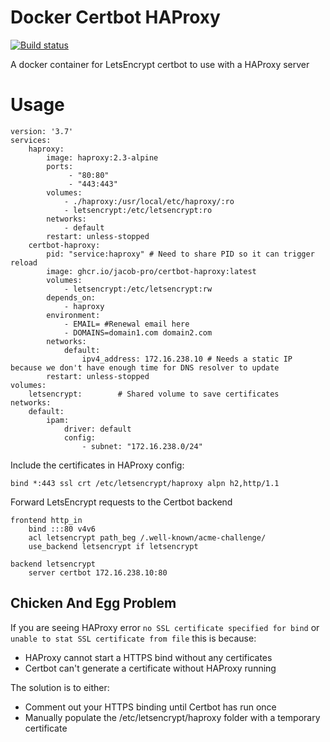 # Docker Certbot HAProxy

[![Build status](https://github.com/jacob-pro/docker-certbot-haproxy/actions/workflows/docker.yml/badge.svg)](https://github.com/jacob-pro/docker-certbot-haproxy/actions)

A docker container for LetsEncrypt certbot to use with a HAProxy server

# Usage

```
version: '3.7'
services:
    haproxy:
        image: haproxy:2.3-alpine
        ports:
             - "80:80"
             - "443:443"
        volumes:
            - ./haproxy:/usr/local/etc/haproxy/:ro
            - letsencrypt:/etc/letsencrypt:ro
        networks:
            - default
        restart: unless-stopped
    certbot-haproxy:
        pid: "service:haproxy" # Need to share PID so it can trigger reload
        image: ghcr.io/jacob-pro/certbot-haproxy:latest
        volumes:
            - letsencrypt:/etc/letsencrypt:rw
        depends_on:
            - haproxy
        environment:
            - EMAIL= #Renewal email here
            - DOMAINS=domain1.com domain2.com
        networks:
            default:
                ipv4_address: 172.16.238.10 # Needs a static IP because we don't have enough time for DNS resolver to update
        restart: unless-stopped
volumes:
    letsencrypt:        # Shared volume to save certificates
networks:
    default:
        ipam:
            driver: default
            config:
                - subnet: "172.16.238.0/24"
```

Include the certificates in HAProxy config:

```
bind *:443 ssl crt /etc/letsencrypt/haproxy alpn h2,http/1.1
```

Forward LetsEncrypt requests to the Certbot backend

```
frontend http_in
    bind :::80 v4v6
    acl letsencrypt path_beg /.well-known/acme-challenge/
    use_backend letsencrypt if letsencrypt
    
backend letsencrypt
    server certbot 172.16.238.10:80
```

## Chicken And Egg Problem

If you are seeing HAProxy error `no SSL certificate specified for bind` or `unable to stat SSL certificate from file` this is because:

- HAProxy cannot start a HTTPS bind without any certificates
- Certbot can't generate a certificate without HAProxy running

The solution is to either:

- Comment out your HTTPS binding until Certbot has run once
- Manually populate the /etc/letsencrypt/haproxy folder with a temporary certificate
